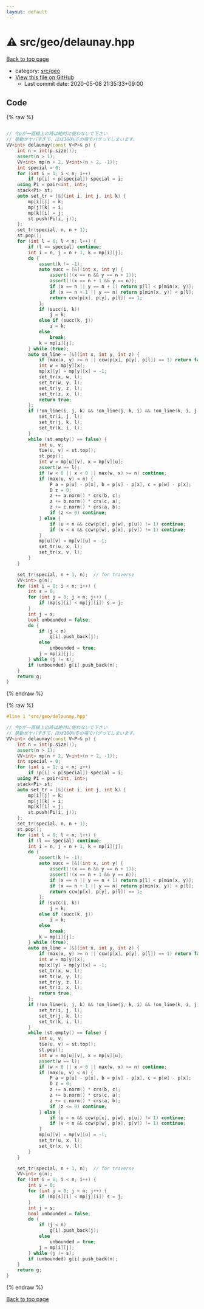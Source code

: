 ```yaml
---
layout: default
---
```


<!-- mathjax config similar to math.stackexchange -->
<script type="text/javascript" async
  src="https://cdnjs.cloudflare.com/ajax/libs/mathjax/2.7.5/MathJax.js?config=TeX-MML-AM_CHTML">
</script>
<script type="text/x-mathjax-config">
  MathJax.Hub.Config({
    TeX: { equationNumbers: { autoNumber: "AMS" }},
    tex2jax: {
      inlineMath: [ ['$','$'] ],
      processEscapes: true
    },
    "HTML-CSS": { matchFontHeight: false },
    displayAlign: "left",
    displayIndent: "2em"
  });
</script>

<script type="text/javascript" src="https://cdnjs.cloudflare.com/ajax/libs/jquery/3.4.1/jquery.min.js"></script>
<script src="https://cdn.jsdelivr.net/npm/jquery-balloon-js@1.1.2/jquery.balloon.min.js" integrity="sha256-ZEYs9VrgAeNuPvs15E39OsyOJaIkXEEt10fzxJ20+2I=" crossorigin="anonymous"></script>
<script type="text/javascript" src="../../../assets/js/copy-button.js"></script>
<link rel="stylesheet" href="../../../assets/css/copy-button.css" />


# :warning: src/geo/delaunay.hpp

<a href="../../../index.html">Back to top page</a>

* category: <a href="../../../index.html#0a5d4e383899a81c6f7ba383cf1d6fea">src/geo</a>
* <a href="{{ site.github.repository_url }}/blob/master/src/geo/delaunay.hpp">View this file on GitHub</a>
    - Last commit date: 2020-05-08 21:35:33+09:00




## Code

<a id="unbundled"></a>
{% raw %}
```cpp

// 今pが一直線上の時は絶対に使わないで下さい
// 挙動がヤバすぎて，ほぼ100%その場でバグってしまいます。
VV<int> delaunay(const V<P>& p) {
    int n = int(p.size());
    assert(n > 1);
    VV<int> mp(n + 2, V<int>(n + 2, -1));
    int special = 0;
    for (int i = 1; i < n; i++)
        if (p[i] < p[special]) special = i;
    using Pi = pair<int, int>;
    stack<Pi> st;
    auto set_tr = [&](int i, int j, int k) {
        mp[i][j] = k;
        mp[j][k] = i;
        mp[k][i] = j;
        st.push(Pi(i, j));
    };
    set_tr(special, n, n + 1);
    st.pop();
    for (int l = 0; l < n; l++) {
        if (l == special) continue;
        int i = n, j = n + 1, k = mp[i][j];
        do {
            assert(k != -1);
            auto succ = [&](int x, int y) {
                assert(!(x == n && y == n + 1));
                assert(!(x == n + 1 && y == n));
                if (x == n || y == n + 1) return p[l] < p[min(x, y)];
                if (x == n + 1 || y == n) return p[min(x, y)] < p[l];
                return ccw(p[x], p[y], p[l]) == 1;
            };
            if (succ(i, k))
                j = k;
            else if (succ(k, j))
                i = k;
            else
                break;
            k = mp[i][j];
        } while (true);
        auto on_line = [&](int x, int y, int z) {
            if (max(x, y) >= n || ccw(p[x], p[y], p[l]) == 1) return false;
            int w = mp[y][x];
            mp[x][y] = mp[y][x] = -1;
            set_tr(x, w, l);
            set_tr(w, y, l);
            set_tr(y, z, l);
            set_tr(z, x, l);
            return true;
        };
        if (!on_line(i, j, k) && !on_line(j, k, i) && !on_line(k, i, j)) {
            set_tr(i, j, l);
            set_tr(j, k, l);
            set_tr(k, i, l);
        }
        while (st.empty() == false) {
            int u, v;
            tie(u, v) = st.top();
            st.pop();
            int w = mp[u][v], x = mp[v][u];
            assert(w == l);
            if (w < 0 || x < 0 || max(w, x) >= n) continue;
            if (max(u, v) < n) {
                P a = p[u] - p[x], b = p[v] - p[x], c = p[w] - p[x];
                D z = 0;
                z += a.norm() * crs(b, c);
                z += b.norm() * crs(c, a);
                z += c.norm() * crs(a, b);
                if (z <= 0) continue;
            } else {
                if (u < n && ccw(p[x], p[w], p[u]) != 1) continue;
                if (v < n && ccw(p[w], p[x], p[v]) != 1) continue;
            }
            mp[u][v] = mp[v][u] = -1;
            set_tr(u, x, l);
            set_tr(x, v, l);
        }
    }

    set_tr(special, n + 1, n);  // for traverse
    VV<int> g(n);
    for (int i = 0; i < n; i++) {
        int s = 0;
        for (int j = 0; j < n; j++) {
            if (mp[s][i] < mp[j][i]) s = j;
        }
        int j = s;
        bool unbounded = false;
        do {
            if (j < n)
                g[i].push_back(j);
            else
                unbounded = true;
            j = mp[i][j];
        } while (j != s);
        if (unbounded) g[i].push_back(n);
    }
    return g;
}

```
{% endraw %}

<a id="bundled"></a>
{% raw %}
```cpp
#line 1 "src/geo/delaunay.hpp"

// 今pが一直線上の時は絶対に使わないで下さい
// 挙動がヤバすぎて，ほぼ100%その場でバグってしまいます。
VV<int> delaunay(const V<P>& p) {
    int n = int(p.size());
    assert(n > 1);
    VV<int> mp(n + 2, V<int>(n + 2, -1));
    int special = 0;
    for (int i = 1; i < n; i++)
        if (p[i] < p[special]) special = i;
    using Pi = pair<int, int>;
    stack<Pi> st;
    auto set_tr = [&](int i, int j, int k) {
        mp[i][j] = k;
        mp[j][k] = i;
        mp[k][i] = j;
        st.push(Pi(i, j));
    };
    set_tr(special, n, n + 1);
    st.pop();
    for (int l = 0; l < n; l++) {
        if (l == special) continue;
        int i = n, j = n + 1, k = mp[i][j];
        do {
            assert(k != -1);
            auto succ = [&](int x, int y) {
                assert(!(x == n && y == n + 1));
                assert(!(x == n + 1 && y == n));
                if (x == n || y == n + 1) return p[l] < p[min(x, y)];
                if (x == n + 1 || y == n) return p[min(x, y)] < p[l];
                return ccw(p[x], p[y], p[l]) == 1;
            };
            if (succ(i, k))
                j = k;
            else if (succ(k, j))
                i = k;
            else
                break;
            k = mp[i][j];
        } while (true);
        auto on_line = [&](int x, int y, int z) {
            if (max(x, y) >= n || ccw(p[x], p[y], p[l]) == 1) return false;
            int w = mp[y][x];
            mp[x][y] = mp[y][x] = -1;
            set_tr(x, w, l);
            set_tr(w, y, l);
            set_tr(y, z, l);
            set_tr(z, x, l);
            return true;
        };
        if (!on_line(i, j, k) && !on_line(j, k, i) && !on_line(k, i, j)) {
            set_tr(i, j, l);
            set_tr(j, k, l);
            set_tr(k, i, l);
        }
        while (st.empty() == false) {
            int u, v;
            tie(u, v) = st.top();
            st.pop();
            int w = mp[u][v], x = mp[v][u];
            assert(w == l);
            if (w < 0 || x < 0 || max(w, x) >= n) continue;
            if (max(u, v) < n) {
                P a = p[u] - p[x], b = p[v] - p[x], c = p[w] - p[x];
                D z = 0;
                z += a.norm() * crs(b, c);
                z += b.norm() * crs(c, a);
                z += c.norm() * crs(a, b);
                if (z <= 0) continue;
            } else {
                if (u < n && ccw(p[x], p[w], p[u]) != 1) continue;
                if (v < n && ccw(p[w], p[x], p[v]) != 1) continue;
            }
            mp[u][v] = mp[v][u] = -1;
            set_tr(u, x, l);
            set_tr(x, v, l);
        }
    }

    set_tr(special, n + 1, n);  // for traverse
    VV<int> g(n);
    for (int i = 0; i < n; i++) {
        int s = 0;
        for (int j = 0; j < n; j++) {
            if (mp[s][i] < mp[j][i]) s = j;
        }
        int j = s;
        bool unbounded = false;
        do {
            if (j < n)
                g[i].push_back(j);
            else
                unbounded = true;
            j = mp[i][j];
        } while (j != s);
        if (unbounded) g[i].push_back(n);
    }
    return g;
}

```
{% endraw %}

<a href="../../../index.html">Back to top page</a>

